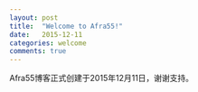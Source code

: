 ```yaml
---
layout: post
title:  "Welcome to Afra55!"
date:   2015-12-11
categories: welcome
comments: true
---
```

Afra55博客正式创建于2015年12月11日，谢谢支持。
